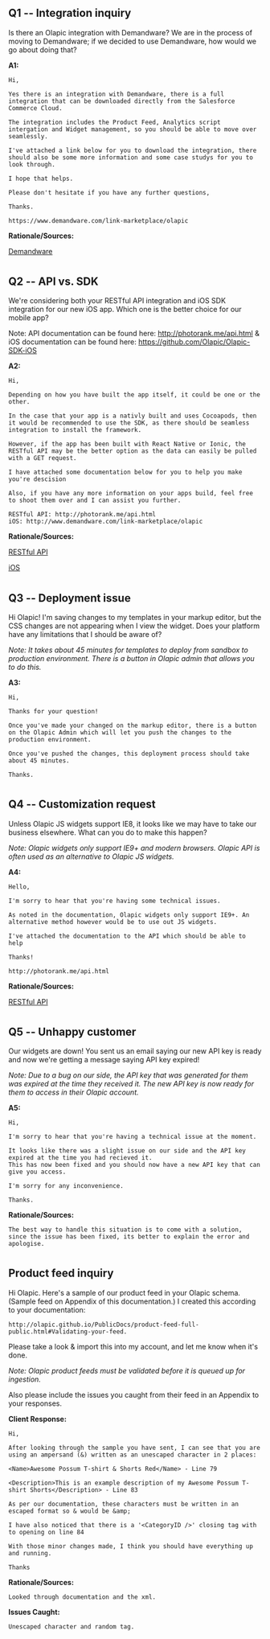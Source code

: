 ## Q1 -- Integration inquiry


Is there an Olapic integration with Demandware? We are in the process of moving to Demandware; if we decided to use Demandware, how would
we go about doing that?


**A1:**
```
Hi,

Yes there is an integration with Demandware, there is a full integration that can be downloaded directly from the Salesforce Commerce Cloud.

The integration includes the Product Feed, Analytics script intergation and Widget management, so you should be able to move over seamlessly.

I've attached a link below for you to download the integration, there should also be some more information and some case studys for you to look through.

I hope that helps.

Please don't hesitate if you have any further questions,

Thanks.

https://www.demandware.com/link-marketplace/olapic
```

**Rationale/Sources:**

[Demandware](http://www.demandware.com/link-marketplace/olapic)


#

## Q2 -- API vs. SDK
We're considering both your RESTful API integration and iOS SDK integration for our new iOS app. Which one is the better choice for our mobile
app?

Note: API documentation can be found here: http://photorank.me/api.html & iOS documentation can be found here: https://github.com/Olapic/Olapic-SDK-iOS

**A2:**
```
Hi,

Depending on how you have built the app itself, it could be one or the other.

In the case that your app is a nativly built and uses Cocoapods, then it would be recommended to use the SDK, as there should be seamless integration to install the framework.

However, if the app has been built with React Native or Ionic, the RESTful API may be the better option as the data can easily be pulled with a GET request.

I have attached some documentation below for you to help you make you're descision

Also, if you have any more information on your apps build, feel free to shoot them over and I can assist you further.

RESTful API: http://photorank.me/api.html 
iOS: http://www.demandware.com/link-marketplace/olapic

```

**Rationale/Sources:**

[RESTful API](http://photorank.me/api.html)

[iOS](http://www.demandware.com/link-marketplace/olapic)

#

## Q3 -- Deployment issue
Hi Olapic! I'm saving changes to my templates in your markup editor, but the CSS changes are not appearing when I view the widget. Does your
platform have any limitations that I should be aware of?

*Note: It takes about 45 minutes for templates to deploy from sandbox to production environment. There is a button in Olapic admin that allows you to do this.*

**A3:**
```
Hi,

Thanks for your question!

Once you've made your changed on the markup editor, there is a button on the Olapic Admin which will let you push the changes to the production environment.

Once you've pushed the changes, this deployment process should take about 45 minutes.

Thanks.
```


#

## Q4 -- Customization request
Unless Olapic JS widgets support IE8, it looks like we may have to take our business elsewhere. What can you do to make this happen?

*Note: Olapic widgets only support IE9+ and modern browsers. Olapic API is often used as an alternative to Olapic JS widgets.*

**A4:**
```
Hello,

I'm sorry to hear that you're having some technical issues.

As noted in the documentation, Olapic widgets only support IE9+. An alternative method however would be to use out JS widgets.

I've attached the documentation to the API which should be able to help

Thanks!

http://photorank.me/api.html
```

**Rationale/Sources:**

[RESTful API](http://photorank.me/api.html)

#

## Q5 -- Unhappy customer
Our widgets are down! You sent us an email saying our new API key is ready and now we're getting a message saying API key expired!

*Note: Due to a bug on our side, the API key that was generated for them was expired at the time they received it. The new API key is now ready for them to access in their Olapic account.*

**A5:**
```
Hi,

I'm sorry to hear that you're having a technical issue at the moment.

It looks like there was a slight issue on our side and the API key expired at the time you had recieved it.
This has now been fixed and you should now have a new API key that can give you access.

I'm sorry for any inconvenience.

Thanks.
```

**Rationale/Sources:**
```
The best way to handle this situation is to come with a solution, since the issue has been fixed, its better to explain the error and apologise.
```

#

## Product feed inquiry
Hi Olapic. Here's a sample of our product feed in your Olapic schema. (Sample feed on Appendix of this documentation.) I created this according
to your documentation: 

`http://olapic.github.io/PublicDocs/product-feed-full-public.html#Validating-your-feed.`
 
Please take a look & import this into my account, and let me know when it's done.

*Note: Olapic product feeds must be validated before it is queued up for ingestion.*

Also please include the issues you caught from their feed in an
Appendix to your responses.

**Client Response:**
```
Hi,

After looking through the sample you have sent, I can see that you are using an ampersand (&) written as an unescaped character in 2 places:

<Name>Awesome Possum T-shirt & Shorts Red</Name> - Line 79

<Description>This is an example description of my Awesome Possum T-shirt Shorts</Description> - Line 83

As per our documentation, these characters must be written in an escaped format so & would be &amp;

I have also noticed that there is a '<CategoryID />' closing tag with to opening on line 84

With those minor changes made, I think you should have everything up and running.

Thanks
```

**Rationale/Sources:**
```
Looked through documentation and the xml.
```

**Issues Caught:**
```
Unescaped character and random tag.
```
